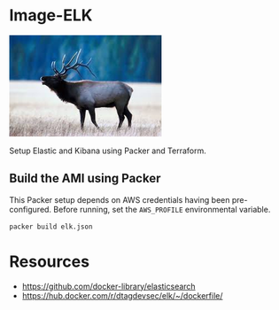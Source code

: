 # Image-ELK

![ELK](elk.jpg)

Setup Elastic and Kibana using Packer and Terraform.

## Build the AMI using Packer

This Packer setup depends on AWS credentials having been pre-configured. Before running, set the `AWS_PROFILE` environmental variable.

```
packer build elk.json
```

# Resources

+ https://github.com/docker-library/elasticsearch
+ https://hub.docker.com/r/dtagdevsec/elk/~/dockerfile/
